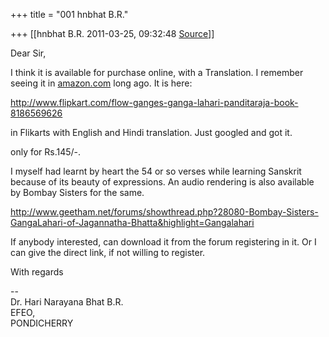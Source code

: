 +++
title = "001 hnbhat B.R."

+++
[[hnbhat B.R.	2011-03-25, 09:32:48 [Source](https://groups.google.com/g/samskrita/c/yIeOYErQymE)]]



Dear Sir,

  

I think it is available for purchase online, with a Translation. I remember seeing it in [amazon.com](http://amazon.com) long ago. It is here:

  

<http://www.flipkart.com/flow-ganges-ganga-lahari-panditaraja-book-8186569626>

  

[](http://www.flipkart.com/flow-ganges-ganga-lahari-panditaraja-book-8186569626)in Flikarts with English and Hindi translation. Just googled and got it.

only for Rs.145/-.

  

I myself had learnt by heart the 54 or so verses while learning Sanskrit because of its beauty of expressions. An audio rendering is also available by Bombay Sisters for the same.

  

<http://www.geetham.net/forums/showthread.php?28080-Bombay-Sisters-GangaLahari-of-Jagannatha-Bhatta&highlight=Gangalahari>

  

If anybody interested, can download it from the forum registering in it. Or I can give the direct link, if not willing to register.

  

With regards

  

  
--  
Dr. Hari Narayana Bhat B.R.  
EFEO,  
PONDICHERRY  

